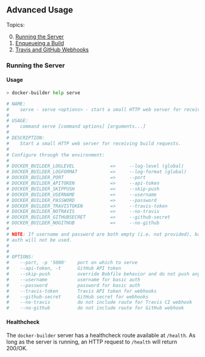 ## Advanced Usage

Topics:

0. [Running the Server](#running-the-server)
0. [Enqueueing a Build](enqueueing-a-build.md)
0. [Travis and GitHub Webhooks](travis-and-github-webhooks.md)

### Running the Server

#### Usage

```bash
> docker-builder help serve

# NAME:
#    serve - serve <options> - start a small HTTP web server for receiving build requests
# 
# USAGE:
#    command serve [command options] [arguments...]
# 
# DESCRIPTION:
#    Start a small HTTP web server for receiving build requests.
# 
# Configure through the environment:
# 
# DOCKER_BUILDER_LOGLEVEL             =>     --log-level (global)
# DOCKER_BUILDER_LOGFORMAT            =>     --log-format (global)
# DOCKER_BUILDER_PORT                 =>     --port
# DOCKER_BUILDER_APITOKEN             =>     --api-token
# DOCKER_BUILDER_SKIPPUSH             =>     --skip-push
# DOCKER_BUILDER_USERNAME             =>     --username
# DOCKER_BUILDER_PASSWORD             =>     --password
# DOCKER_BUILDER_TRAVISTOKEN          =>     --travis-token
# DOCKER_BUILDER_NOTRAVIS             =>     --no-travis
# DOCKER_BUILDER_GITHUBSECRET         =>     --github-secret
# DOCKER_BUILDER_NOGITHUB             =>     --no-github
# 
# NOTE: If username and password are both empty (i.e. not provided), basic
# auth will not be used.
# 
# 
# OPTIONS:
#    --port, -p '5000'    port on which to serve
#    --api-token, -t      GitHub API token
#    --skip-push          override Bobfile behavior and do not push any images (useful for testing)
#    --username           username for basic auth
#    --password           password for basic auth
#    --travis-token       Travis API token for webhooks
#    --github-secret      GitHub secret for webhooks
#    --no-travis          do not include route for Travis CI webhook
#    --no-github          do not include route for GitHub webhook
```

#### Healthcheck

The `docker-builder` server has a healthcheck route available at
`/health`.  As long as the server is running, an HTTP request to
`/health` will return 200/OK.
